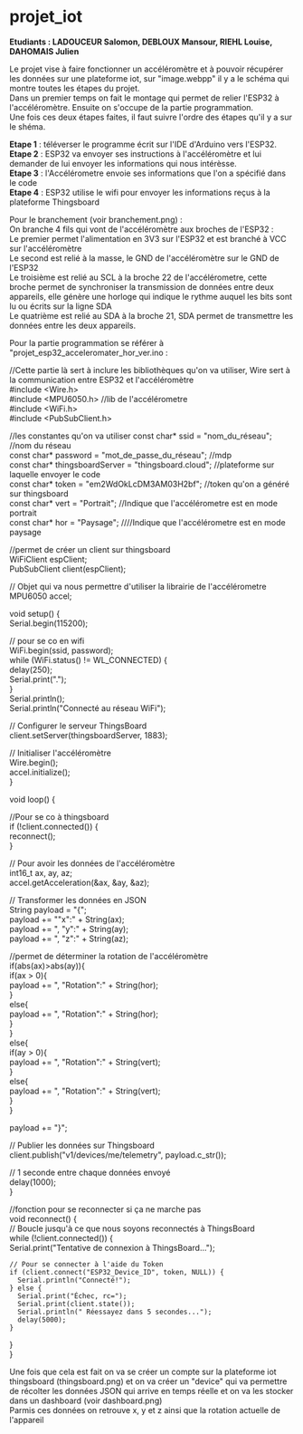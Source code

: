 # projet_iot

__Etudiants : LADOUCEUR Salomon, DEBLOUX Mansour, RIEHL Louise, DAHOMAIS Julien__  

Le projet vise à faire fonctionner un accéléromètre et à pouvoir récupérer les données sur une plateforme iot, sur "image.webpp" il y a le schéma qui montre toutes les étapes du projet.  
Dans un premier temps on fait le montage qui permet de relier l'ESP32 à l'accéléromètre. Ensuite on s'occupe de la partie programmation.  
Une fois ces deux étapes faites, il faut suivre l'ordre des étapes qu'il y a sur le shéma.  

__Etape 1__ : téléverser le programme écrit sur l'IDE d'Arduino vers l'ESP32.  
__Etape 2__ : ESP32 va envoyer ses instructions à l'accéléromètre et lui demander de lui envoyer les informations qui nous intérèsse.  
__Etape 3__ : l'Accélérometre envoie ses informations que l'on a spécifié dans le code  
__Etape 4__ : ESP32 utilise le wifi pour envoyer les informations reçus à la plateforme Thingsboard    

Pour le branchement (voir branchement.png) :  
On branche 4 fils qui vont de l'accéléromètre aux broches de l'ESP32 :  
Le premier permet l'alimentation en 3V3 sur l'ESP32 et est branché à VCC sur l'accéléromètre   
Le second est relié à la masse, le GND de l'accéléromètre sur le GND de l'ESP32    
Le troisième est relié au SCL à la broche 22 de l'accélérometre, cette broche permet de synchroniser la transmission de données entre deux appareils, elle génère une horloge qui indique le rythme auquel les bits sont lu ou écrits sur la ligne SDA  
Le quatrième est relié au SDA à la broche 21, SDA permet de transmettre les données entre les deux appareils.  

Pour la partie programmation se référer à "projet_esp32_acceleromater_hor_ver.ino :  

//Cette partie là sert à inclure les bibliothèques qu'on va utiliser, Wire sert à la communication entre ESP32 et l'accéléromètre  
#include <Wire.h>  
#include <MPU6050.h>  //lib de l'accélérometre  
#include <WiFi.h>  
#include <PubSubClient.h>    

//les constantes qu'on va utiliser
const char* ssid = "nom_du_réseau";  //nom du réseau  
const char* password = "mot_de_passe_du_réseau"; //mdp  
const char* thingsboardServer = "thingsboard.cloud"; //plateforme sur laquelle envoyer le code  
const char* token = "em2WdOkLcDM3AM03H2bf"; //token qu'on a généré sur thingsboard  
const char* vert = "Portrait"; //Indique que l'accélérometre est en mode portrait  
const char* hor = "Paysage";  ////Indique que l'accélérometre est en mode paysage  

//permet de créer un client sur thingsboard  
WiFiClient espClient;  
PubSubClient client(espClient);  

// Objet qui va nous permettre d'utiliser la librairie de l'accélérometre  
MPU6050 accel;    


void setup() {  
  Serial.begin(115200);  

  
  // pour se co en wifi  
  WiFi.begin(ssid, password);  
  while (WiFi.status() != WL_CONNECTED) {  
    delay(250);  
    Serial.print(".");  
  }   
  Serial.println();  
  Serial.println("Connecté au réseau WiFi");  

  // Configurer le serveur ThingsBoard  
  client.setServer(thingsboardServer, 1883);  

  // Initialiser l'accéléromètre  
  Wire.begin();  
  accel.initialize();  
}  

void loop() {  
  

  
  //Pour se co à thingsboard  
  if (!client.connected()) {  
    reconnect();  
  }  

  // Pour avoir les données de l'accéléromètre  
  int16_t ax, ay, az;  
  accel.getAcceleration(&ax, &ay, &az);  
  


  // Transformer les données en JSON  
  String payload = "{";  
  payload += "\"x\":" + String(ax);  
  payload += ", \"y\":" + String(ay);  
  payload += ", \"z\":" + String(az);  
  
  //permet de déterminer la rotation de l'accéléromètre  
  if(abs(ax)>abs(ay)){  
    if(ax > 0){  
      payload += ", \"Rotation\":" + String(hor);  
    }  
    else{  
      payload += ", \"Rotation\":" + String(hor);  
    }  
  }  
  else{  
    if(ay > 0){  
      payload += ", \"Rotation\":" + String(vert);  
    }  
    else{  
      payload += ", \"Rotation\":" + String(vert);   
    }    
  }  
 
  payload += "}";  

  // Publier les données sur Thingsboard  
  client.publish("v1/devices/me/telemetry", payload.c_str());  

  // 1 seconde entre chaque données envoyé  
  delay(1000);  
}  


//fonction pour se reconnecter si ça ne marche pas  
void reconnect() {  
  // Boucle jusqu'à ce que nous soyons reconnectés à ThingsBoard  
  while (!client.connected()) {  
    Serial.print("Tentative de connexion à ThingsBoard...");  
    
    // Pour se connecter à l'aide du Token  
    if (client.connect("ESP32_Device_ID", token, NULL)) {  
      Serial.println("Connecté!");  
    } else {  
      Serial.print("Échec, rc=");  
      Serial.print(client.state());  
      Serial.println(" Réessayez dans 5 secondes...");  
      delay(5000);  
    }  
  }  
}  


Une fois que cela est fait on va se créer un compte sur la plateforme iot thingsboard (thingsboard.png) et on va créer un "device" qui va permettre de récolter les données JSON qui arrive en temps réelle et on va les stocker dans un dashboard (voir dashboard.png)  
Parmis ces données on retrouve x, y et z ainsi que la rotation actuelle de l'appareil  









